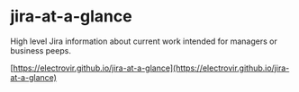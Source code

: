 # jira-at-a-glance

High level Jira information about current work intended for managers or business peeps.

[https://electrovir.github.io/jira-at-a-glance](https://electrovir.github.io/jira-at-a-glance)
